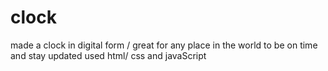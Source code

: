 # clock
made a clock in digital form / great for any place in the world to be on time and stay updated
used html/ css and javaScript 
